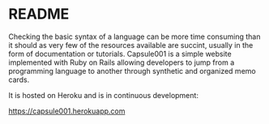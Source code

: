 # README

Checking the basic syntax of a language can be more time consuming than it should as very few of the resources available are succint, usually in the form of documentation or tutorials. Capsule001 is a simple website implemented with Ruby on Rails allowing developers to jump from a programming language to another through synthetic and organized memo cards.

It is hosted on Heroku and is in continuous development:

https://capsule001.herokuapp.com

